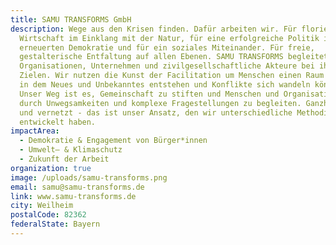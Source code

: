 ```yaml
---
title: SAMU TRANSFORMS GmbH
description: Wege aus den Krisen finden. Dafür arbeiten wir. Für florierende
  Wirtschaft im Einklang mit der Natur, für eine erfolgreiche Politik in einer
  erneuerten Demokratie und für ein soziales Miteinander. Für freie,
  gestalterische Entfaltung auf allen Ebenen. SAMU TRANSFORMS begleitet
  Organisationen, Unternehmen und zivilgesellschaftliche Akteure bei ihren
  Zielen. Wir nutzen die Kunst der Facilitation um Menschen einen Raum zu geben,
  in dem Neues und Unbekanntes entstehen und Konflikte sich wandeln können.
  Unser Weg ist es, Gemeinschaft zu stiften und Menschen und Organisationen
  durch Unwegsamkeiten und komplexe Fragestellungen zu begleiten. Ganzheitlich
  und vernetzt - das ist unser Ansatz, den wir unterschiedliche Methodiken
  entwickelt haben.
impactArea:
  - Demokratie & Engagement von Bürger*innen
  - Umwelt– & Klimaschutz
  - Zukunft der Arbeit
organization: true
image: /uploads/samu-transforms.png
email: samu@samu-transforms.de
link: www.samu-transforms.de
city: Weilheim
postalCode: 82362
federalState: Bayern
---
```

